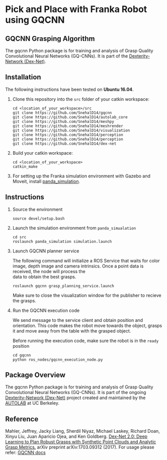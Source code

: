 # Pick and Place with Franka Robot using GQCNN

## GQCNN Grasping Algorithm 
The gqcnn Python package is for training and analysis of Grasp Quality Convolutional Neural Networks (GQ-CNNs). It is part of the [Dexterity-Network (Dex-Net)](https://berkeleyautomation.github.io/dex-net/).

## Installation

The following instructions have been tested on **Ubuntu 16.04**.

1. Clone this repository into the `src` folder of your catkin workspace:

   ```
   cd <location_of_your_workspace>/src
   git clone https://github.com/SnehalD14/gqcnn
   git clone https://github.com/SnehalD14/autolab_core
   git clone https://github.com/SnehalD14/meshpy
   git clone https://github.com/SnehalD14/meshrender
   git clone https://github.com/SnehalD14/visualization
   git clone https://github.com/SnehalD14/perception
   git clone https://github.com/SnehalD14/perception   
   git clone https://github.com/SnehalD14/dex-net  
   ```

2. Build your catkin workspace:

   ```
   cd <location_of_your_workspace>
   catkin_make
   ```
3. For setting up the Franka simulation environment with Gazebo and Moveit, install [panda_simulation](https://github.com/SnehalD14/panda_simulation).


## Instructions 
1. Source the environment
   ```
   source devel/setup.bash
   ```

2. Launch the simulation environment from `panda_simualation`

   ```
   cd src
   roslaunch panda_simulation simulation.launch 
   ```

2. Launch GQCNN planner service

   The following command will initialize a ROS Service
   that waits for color image, depth image and camera intrinsics. Once a point data is received, the node will process the   
   data to obtain the best grasps.

   ```
   roslaunch gqcnn grasp_planning_service.launch
   ```
   Make sure to close the visualization window for the publisher to recieve the grasps. 

3. Run the GQCNN execution code

   We send message to the service client and obtain position and orientation. This code makes the robot move towards the
   object, grasps it and move away from the table with the grasped object. 
          
   Before running the execution code, make sure the robot is in the ``ready`` position
   ```
   cd gqcnn
   python ros_nodes/gqcnn_execution_node.py
   ```


## Package Overview
The gqcnn Python package is for training and analysis of Grasp Quality Convolutional Neural Networks (GQ-CNNs). It is part of the ongoing [Dexterity-Network (Dex-Net)](https://berkeleyautomation.github.io/dex-net/) project created and maintained by the [AUTOLAB](https://autolab.berkeley.edu) at UC Berkeley.

## Reference 

Mahler, Jeffrey, Jacky Liang, Sherdil Niyaz, Michael Laskey, Richard Doan, Xinyu Liu, Juan Aparicio Ojea, and Ken Goldberg. [Dex-Net 2.0: Deep Learning to Plan Robust Grasps with Synthetic Point Clouds and Analytic Grasp Metrics.](https://arxiv.org/abs/1703.09312/) arXiv preprint arXiv:1703.09312 (2017). 
For usage please refer: [GQCNN docs](https://berkeleyautomation.github.io/gqcnn/)


